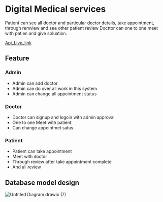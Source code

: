# Digital Medical services

Patient can see all doctor and particular doctor details, take appointment, through remview and see other patient review
Docttor can one to one meet with patien and give soluation. 

[Api_Live_link](https://lifetech-care.onrender.com/)
## Feature

### Admin
  - Admin can add doctor
  - Admin can do over all work in this system
  - Admin can change all appointment status

### Doctor
  - Doctor can signup and logoin with admin approval
  - One to one Meet with patient
  - Can change appointmet satus
 
### Patient
  - Patient can take appointment
  - Meet with doctor
  - Through review after take appointment complete
  - And all review


## Database model design

![Untitled Diagram drawio (7)](https://github.com/H-M-Nizum/LifeTech_Care/assets/106550437/4226ae3c-f5bb-4db0-a068-468394241873)
